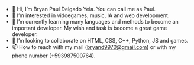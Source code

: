 <!---
bryandelgado99/bryandelgado99 is a ✨ special ✨ repository because its `README.md` (this file) appears on your GitHub profile.
You can click the Preview link to take a look at your changes.
--->


- 👋 Hi, I’m Bryan Paul Delgado Yela. You can call me as Paul. 
- 👀 I’m interested in vidoegames, music, IA and web development. 
- 🌱 I’m currently learning many languages and methods to become an important developer. My wish and task is become a great game developer. 
- 💞️ I’m looking to collaborate on HTML, CSS, C++, Python, JS and games. 
- 📫 How to reach with my mail (bryand9970@gmail.com) or with my phone number (+593987500764).


